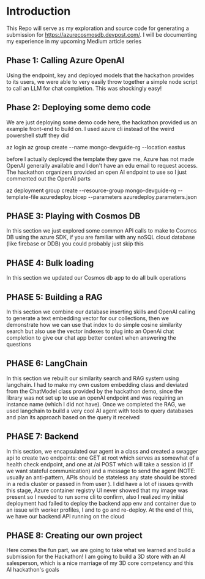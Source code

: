 # Introduction
This Repo will serve as my exploration and source code for generating a submission for https://azurecosmosdb.devpost.com/. I will be documenting my experience in my upcoming Medium article series

## Phase 1: Calling Azure OpenAI
Using the endpoint, key and deployed models that the hackathon provides to its users, we were able to very easily throw together a simple node script to call an LLM for chat completion. This was shockingly easy!


## Phase 2: Deploying some demo code
We are just deploying some demo code here, the hackathon provided us an example front-end to build on. I used azure cli instead of the weird powershell stuff they did

az login
az group create --name mongo-devguide-rg --location eastus

before I actually deployed the template they gave me, Azure has not made OpenAI generally available and I don't have an edu email to request access. The hackathon organizers provided an open AI endpoint to use so I just commented out the OpenAI parts

az deployment group create --resource-group mongo-devguide-rg --template-file azuredeploy.bicep --parameters azuredeploy.parameters.json

## PHASE 3: Playing with Cosmos DB
In this section we just explored some common API calls to make to Cosmos DB using the azure SDK, if you are familiar with any noSQL cloud database (like firebase or DDB) you could probably just skip this


## PHASE 4: Bulk loading
In this section we updated our Cosmos db app to do all bulk operations


## PHASE 5: Building a RAG
In this section we combine our database inserting skills and OpenAI calling to generate a text embedding vector for our collections, then we demonstrate how we can use that index to do simple cosine similarity search but also use the vector indexes to plug into an OpenAi chat completion to give our chat app better context when answering the questions


## PHASE 6: LangChain
In this section we rebuilt our similarity search and RAG system using langchain. I had to make my own custom embedding class and deviated from the ChatModel class provided by the hackathon demo, since the library was not set up to use an openAI endpoint and was requiring an instance name (which I did not have). Once we completed the RAG, we used langchain to build a very cool AI agent with tools to query databases and plan its approach based on the query it received


## PHASE 7: Backend
In this section, we encapsulated our agent in a class and created a swagger api to create two endpoints: one GET at root which serves as somewhat of a health check endpoint, and one at /ai POST which will take a session id (if we want stateful communication) and a message to send the agent (NOTE: usually an anti-pattern, APIs should be stateless any state should be stored in a redis cluster or passed in from user ). I did have a lot of issues q=with this stage, Azure container registry UI never showed that my image was present so I needed to run some cli to confirm, also I realized my initial deployment had failed to deploy the backend app env and container due to an issue with worker profiles, I and to go and re-deploy. At the end of this, we have our backend API running on the cloud

## PHASE 8: Creating our own project
Here comes the fun part, we are going to take what we learned and build a submission for the Hackathon! I am going to build a 3D store with an AI salesperson, which is a nice marriage of my 3D core competency and this AI hackathon's goals
